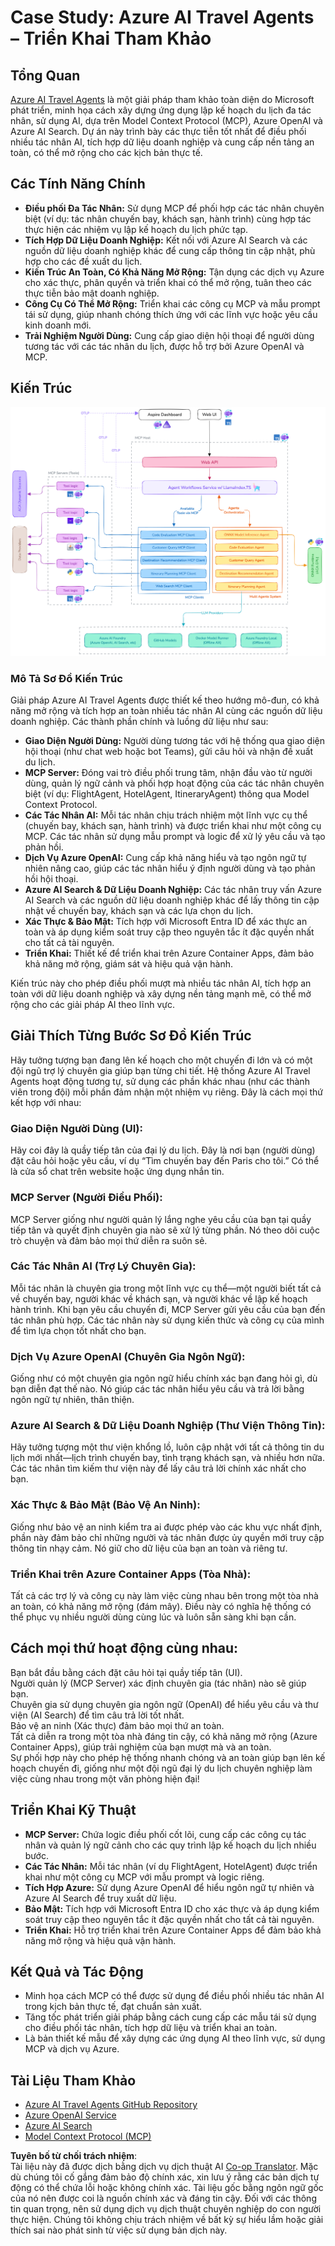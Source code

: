 <!--
CO_OP_TRANSLATOR_METADATA:
{
  "original_hash": "4d3415b9d2bf58bc69be07f945a69e07",
  "translation_date": "2025-07-14T06:03:09+00:00",
  "source_file": "09-CaseStudy/travelagentsample.md",
  "language_code": "vi"
}
-->
# Case Study: Azure AI Travel Agents – Triển Khai Tham Khảo

## Tổng Quan

[Azure AI Travel Agents](https://github.com/Azure-Samples/azure-ai-travel-agents) là một giải pháp tham khảo toàn diện do Microsoft phát triển, minh họa cách xây dựng ứng dụng lập kế hoạch du lịch đa tác nhân, sử dụng AI, dựa trên Model Context Protocol (MCP), Azure OpenAI và Azure AI Search. Dự án này trình bày các thực tiễn tốt nhất để điều phối nhiều tác nhân AI, tích hợp dữ liệu doanh nghiệp và cung cấp nền tảng an toàn, có thể mở rộng cho các kịch bản thực tế.

## Các Tính Năng Chính
- **Điều phối Đa Tác Nhân:** Sử dụng MCP để phối hợp các tác nhân chuyên biệt (ví dụ: tác nhân chuyến bay, khách sạn, hành trình) cùng hợp tác thực hiện các nhiệm vụ lập kế hoạch du lịch phức tạp.
- **Tích Hợp Dữ Liệu Doanh Nghiệp:** Kết nối với Azure AI Search và các nguồn dữ liệu doanh nghiệp khác để cung cấp thông tin cập nhật, phù hợp cho các đề xuất du lịch.
- **Kiến Trúc An Toàn, Có Khả Năng Mở Rộng:** Tận dụng các dịch vụ Azure cho xác thực, phân quyền và triển khai có thể mở rộng, tuân theo các thực tiễn bảo mật doanh nghiệp.
- **Công Cụ Có Thể Mở Rộng:** Triển khai các công cụ MCP và mẫu prompt tái sử dụng, giúp nhanh chóng thích ứng với các lĩnh vực hoặc yêu cầu kinh doanh mới.
- **Trải Nghiệm Người Dùng:** Cung cấp giao diện hội thoại để người dùng tương tác với các tác nhân du lịch, được hỗ trợ bởi Azure OpenAI và MCP.

## Kiến Trúc
![Architecture](https://raw.githubusercontent.com/Azure-Samples/azure-ai-travel-agents/main/docs/ai-travel-agents-architecture-diagram.png)

### Mô Tả Sơ Đồ Kiến Trúc

Giải pháp Azure AI Travel Agents được thiết kế theo hướng mô-đun, có khả năng mở rộng và tích hợp an toàn nhiều tác nhân AI cùng các nguồn dữ liệu doanh nghiệp. Các thành phần chính và luồng dữ liệu như sau:

- **Giao Diện Người Dùng:** Người dùng tương tác với hệ thống qua giao diện hội thoại (như chat web hoặc bot Teams), gửi câu hỏi và nhận đề xuất du lịch.
- **MCP Server:** Đóng vai trò điều phối trung tâm, nhận đầu vào từ người dùng, quản lý ngữ cảnh và phối hợp hoạt động của các tác nhân chuyên biệt (ví dụ: FlightAgent, HotelAgent, ItineraryAgent) thông qua Model Context Protocol.
- **Các Tác Nhân AI:** Mỗi tác nhân chịu trách nhiệm một lĩnh vực cụ thể (chuyến bay, khách sạn, hành trình) và được triển khai như một công cụ MCP. Các tác nhân sử dụng mẫu prompt và logic để xử lý yêu cầu và tạo phản hồi.
- **Dịch Vụ Azure OpenAI:** Cung cấp khả năng hiểu và tạo ngôn ngữ tự nhiên nâng cao, giúp các tác nhân hiểu ý định người dùng và tạo phản hồi hội thoại.
- **Azure AI Search & Dữ Liệu Doanh Nghiệp:** Các tác nhân truy vấn Azure AI Search và các nguồn dữ liệu doanh nghiệp khác để lấy thông tin cập nhật về chuyến bay, khách sạn và các lựa chọn du lịch.
- **Xác Thực & Bảo Mật:** Tích hợp với Microsoft Entra ID để xác thực an toàn và áp dụng kiểm soát truy cập theo nguyên tắc ít đặc quyền nhất cho tất cả tài nguyên.
- **Triển Khai:** Thiết kế để triển khai trên Azure Container Apps, đảm bảo khả năng mở rộng, giám sát và hiệu quả vận hành.

Kiến trúc này cho phép điều phối mượt mà nhiều tác nhân AI, tích hợp an toàn với dữ liệu doanh nghiệp và xây dựng nền tảng mạnh mẽ, có thể mở rộng cho các giải pháp AI theo lĩnh vực.

## Giải Thích Từng Bước Sơ Đồ Kiến Trúc
Hãy tưởng tượng bạn đang lên kế hoạch cho một chuyến đi lớn và có một đội ngũ trợ lý chuyên gia giúp bạn từng chi tiết. Hệ thống Azure AI Travel Agents hoạt động tương tự, sử dụng các phần khác nhau (như các thành viên trong đội) mỗi phần đảm nhận một nhiệm vụ riêng. Đây là cách mọi thứ kết hợp với nhau:

### Giao Diện Người Dùng (UI):
Hãy coi đây là quầy tiếp tân của đại lý du lịch. Đây là nơi bạn (người dùng) đặt câu hỏi hoặc yêu cầu, ví dụ “Tìm chuyến bay đến Paris cho tôi.” Có thể là cửa sổ chat trên website hoặc ứng dụng nhắn tin.

### MCP Server (Người Điều Phối):
MCP Server giống như người quản lý lắng nghe yêu cầu của bạn tại quầy tiếp tân và quyết định chuyên gia nào sẽ xử lý từng phần. Nó theo dõi cuộc trò chuyện và đảm bảo mọi thứ diễn ra suôn sẻ.

### Các Tác Nhân AI (Trợ Lý Chuyên Gia):
Mỗi tác nhân là chuyên gia trong một lĩnh vực cụ thể—một người biết tất cả về chuyến bay, người khác về khách sạn, và người khác về lập kế hoạch hành trình. Khi bạn yêu cầu chuyến đi, MCP Server gửi yêu cầu của bạn đến tác nhân phù hợp. Các tác nhân này sử dụng kiến thức và công cụ của mình để tìm lựa chọn tốt nhất cho bạn.

### Dịch Vụ Azure OpenAI (Chuyên Gia Ngôn Ngữ):
Giống như có một chuyên gia ngôn ngữ hiểu chính xác bạn đang hỏi gì, dù bạn diễn đạt thế nào. Nó giúp các tác nhân hiểu yêu cầu và trả lời bằng ngôn ngữ tự nhiên, thân thiện.

### Azure AI Search & Dữ Liệu Doanh Nghiệp (Thư Viện Thông Tin):
Hãy tưởng tượng một thư viện khổng lồ, luôn cập nhật với tất cả thông tin du lịch mới nhất—lịch trình chuyến bay, tình trạng khách sạn, và nhiều hơn nữa. Các tác nhân tìm kiếm thư viện này để lấy câu trả lời chính xác nhất cho bạn.

### Xác Thực & Bảo Mật (Bảo Vệ An Ninh):
Giống như bảo vệ an ninh kiểm tra ai được phép vào các khu vực nhất định, phần này đảm bảo chỉ những người và tác nhân được ủy quyền mới truy cập thông tin nhạy cảm. Nó giữ cho dữ liệu của bạn an toàn và riêng tư.

### Triển Khai trên Azure Container Apps (Tòa Nhà):
Tất cả các trợ lý và công cụ này làm việc cùng nhau bên trong một tòa nhà an toàn, có khả năng mở rộng (đám mây). Điều này có nghĩa hệ thống có thể phục vụ nhiều người dùng cùng lúc và luôn sẵn sàng khi bạn cần.

## Cách mọi thứ hoạt động cùng nhau:

Bạn bắt đầu bằng cách đặt câu hỏi tại quầy tiếp tân (UI).  
Người quản lý (MCP Server) xác định chuyên gia (tác nhân) nào sẽ giúp bạn.  
Chuyên gia sử dụng chuyên gia ngôn ngữ (OpenAI) để hiểu yêu cầu và thư viện (AI Search) để tìm câu trả lời tốt nhất.  
Bảo vệ an ninh (Xác thực) đảm bảo mọi thứ an toàn.  
Tất cả diễn ra trong một tòa nhà đáng tin cậy, có khả năng mở rộng (Azure Container Apps), giúp trải nghiệm của bạn mượt mà và an toàn.  
Sự phối hợp này cho phép hệ thống nhanh chóng và an toàn giúp bạn lên kế hoạch chuyến đi, giống như một đội ngũ đại lý du lịch chuyên nghiệp làm việc cùng nhau trong một văn phòng hiện đại!

## Triển Khai Kỹ Thuật
- **MCP Server:** Chứa logic điều phối cốt lõi, cung cấp các công cụ tác nhân và quản lý ngữ cảnh cho các quy trình lập kế hoạch du lịch nhiều bước.
- **Các Tác Nhân:** Mỗi tác nhân (ví dụ FlightAgent, HotelAgent) được triển khai như một công cụ MCP với mẫu prompt và logic riêng.
- **Tích Hợp Azure:** Sử dụng Azure OpenAI để hiểu ngôn ngữ tự nhiên và Azure AI Search để truy xuất dữ liệu.
- **Bảo Mật:** Tích hợp với Microsoft Entra ID cho xác thực và áp dụng kiểm soát truy cập theo nguyên tắc ít đặc quyền nhất cho tất cả tài nguyên.
- **Triển Khai:** Hỗ trợ triển khai trên Azure Container Apps để đảm bảo khả năng mở rộng và hiệu quả vận hành.

## Kết Quả và Tác Động
- Minh họa cách MCP có thể được sử dụng để điều phối nhiều tác nhân AI trong kịch bản thực tế, đạt chuẩn sản xuất.
- Tăng tốc phát triển giải pháp bằng cách cung cấp các mẫu tái sử dụng cho điều phối tác nhân, tích hợp dữ liệu và triển khai an toàn.
- Là bản thiết kế mẫu để xây dựng các ứng dụng AI theo lĩnh vực, sử dụng MCP và dịch vụ Azure.

## Tài Liệu Tham Khảo
- [Azure AI Travel Agents GitHub Repository](https://github.com/Azure-Samples/azure-ai-travel-agents)
- [Azure OpenAI Service](https://azure.microsoft.com/en-us/products/ai-services/openai-service/)
- [Azure AI Search](https://azure.microsoft.com/en-us/products/ai-services/ai-search/)
- [Model Context Protocol (MCP)](https://modelcontextprotocol.io/)

**Tuyên bố từ chối trách nhiệm**:  
Tài liệu này đã được dịch bằng dịch vụ dịch thuật AI [Co-op Translator](https://github.com/Azure/co-op-translator). Mặc dù chúng tôi cố gắng đảm bảo độ chính xác, xin lưu ý rằng các bản dịch tự động có thể chứa lỗi hoặc không chính xác. Tài liệu gốc bằng ngôn ngữ gốc của nó nên được coi là nguồn chính xác và đáng tin cậy. Đối với các thông tin quan trọng, nên sử dụng dịch vụ dịch thuật chuyên nghiệp do con người thực hiện. Chúng tôi không chịu trách nhiệm về bất kỳ sự hiểu lầm hoặc giải thích sai nào phát sinh từ việc sử dụng bản dịch này.